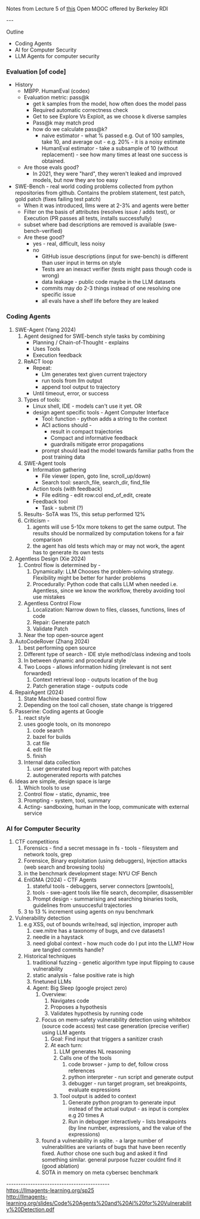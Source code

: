 Notes from Lecture 5 of [this](https://llmagents-learning.org/sp25) Open MOOC offered by Berkeley RDI  

\---

  
Outline

*   Coding Agents
*   AI for Computer Security
*   LLM Agents for computer security

  

### Evaluation \[of code\]

*   History
    *   MBPP. HumanEval (codex)
    *   Evaluation metric: pass@k
        *   get k samples from the model, how often does the model pass
        *   Required automatic correctness check
        *   Get to see Explore Vs Exploit, as we choose k diverse samples
        *   Pass@k may match prod
        *   how do we calculate pass@k?
            *   naive estimator - what % passed e.g. Out of 100 samples, take 10, and average out - e.g. 20% - it is a noisy estimate
            *   HumanEval estimator - take a subsample of 10 (without replacement) - see how many times at least one success is obtained.
    *   Are those evals good?
        *   In 2021, they were "hard", they weren't leaked and improved models, but now they are too easy
*   SWE-Bench - real world coding problems collected from python repositories from github. Contains the problem statement, test patch, gold patch (fixes failing test patch)
    *   When it was introduced, llms were at 2-3% and agents were better
    *   Filter on the basis of attributes (resolves issue / adds test), or Execution (PR passes all tests, installs successfully)
    *   subset where bad descriptions are removed is available (swe-bench-verified)
    *   Are these good?
        *   yes - real, difficult, less noisy
        *   no
            *   GitHub issue descriptions (input for swe-bench) is different than user input in terms on style
            *   Tests are an inexact verifier (tests might pass though code is wrong)
            *   data leakage - public code maybe in the LLM datasets
            *   commits may do 2-3 things instead of one resolving one specific issue
            *   all evals have a shelf life before they are leaked

  
  

### Coding Agents

1.  SWE-Agent (Yang 2024)
    1.  Agent designed for SWE-bench style tasks by combining
        *   Planning / Chain-of-Thought - explains
        *   Uses Tools
        *   Execution feedback
    2.  ReACT loop
        *   Repeat:
            *   Llm generates text given current trajectory
            *   run tools from llm output
            *   append tool output to trajectory
        *   Until timeout, error, or success
    3.  Types of tools:
        *   Linux shell, IDE - models can't use it yet. OR
        *   design agent specific tools - Agent Computer Interface
            *   Tool: function - python adds a string to the context
            *   ACI actions should -
                *   result in compact trajectories
                *   Compact and informative feedback
                *   guardrails mitigate error propagations
            *   prompt should lead the model towards familiar paths from the post training data
    4.  SWE-Agent tools
        *   Information gathering
            *   File viewer (open, goto line, scroll\_up/down)
            *   Search tool: search\_file, search\_dir, find\_file
        *   Action tools (with feedback)
            *   File editing - edit row:col <text> end\_of\_edit, create <filename>
        *   Feedback tool
            *   Task - submit (?)
    5.  Results- SoTA was 1%, this setup performed 12%
    6.  Criticism -
        1.  agents will use 5-10x more tokens to get the same output. The results should be normalized by computation tokens for a fair comparison
        2.  the agent has old tests which may or may not work, the agent has to generate its own tests
2.  Agentless Design (Xie 2024)
    1.  Control flow is determined by -
        1.  Dynamically: LLM Chooses the problem-solving strategy. Flexibility might be better for harder problems
        2.  Procedurally: Python code that calls LLM when needed i.e. Agentless, since we know the workflow, thereby avoiding tool use mistakes
    2.  Agentless Control Flow
        1.  Localization: Narrow down to files, classes, functions, lines of code
        2.  Repair: Generate patch
        3.  Validate Patch
    3.  Near the top open-source agent
3.  AutoCodeRover (Zhang 2024)
    1.  best performing open source
    2.  Different type of search - IDE style method/class indexing and tools
    3.  In between dynamic and procedural style
    4.  Two Loops - allows information hiding (irrelevant is not sent forwarded)
        1.  Context retrieval loop - outputs location of the bug
        2.  Patch generation stage - outputs code
4.  RepairAgent (2024)
    1.  State Machine based control flow
    2.  Depending on the tool call chosen, state change is triggered
5.  Passerine: Coding agents at Google
    1.  react style
    2.  uses google tools, on its monorepo
        1.  code search
        2.  bazel for builds
        3.  cat file
        4.  edit file
        5.  finish
    3.  Internal data collection
        1.  user generated bug report with patches
        2.  autogenerated reports with patches
6.  Ideas are simple, design space is large
    1.  Which tools to use
    2.  Control flow - static, dynamic, tree
    3.  Prompting - system, tool, summary
    4.  Acting- sandboxing, human in the loop, communicate with external service

  
  

### AI for Computer Security

1.  CTF competitions
    1.  Forensics - find a secret message in fs - tools - filesystem and network tools, grep
    2.  Forensice, Binary exploitation (using debuggers), Injection attacks (web search and browsing tools)
    3.  in the benchmark development stage: NYU CtF Bench
    4.  EnIGMA (2024) - CTF Agents
        1.  stateful tools - debuggers, server connectors \[pwntools\],
        2.  tools - swe-agent tools like file search, decompiler, disassembler
        3.  Prompt design - summarising and searching binaries tools, guidelines from unsuccesful trajectories
    5.  3 to 13 % increment using agents on nyu benchmark
2.  Vulnerability detection
    1.  e.g XSS, out of bounds write/read, sql injection, improper auth
        1.  cwe.mitre has a taxonomy of bugs, and cve datasets1
        2.  needle in a haystack
        3.  need global context - how much code do I put into the LLM? How are tangled commits handle?
    2.  Historical techniques
        1.  traditional fuzzing - genetic algorithm type input flipping to cause vulnerability
        2.  static analysis - false positive rate is high
        3.  finetuned LLMs
        4.  Agent: Big Sleep (google project zero)
            1.  Overview:
                1.  Navigates code
                2.  Proposes a hypothesis
                3.  Validates hypothesis by running code
            2.  Focus on mem-safety vulnerability detection using whitebox (source code access) test case generation (precise verifier) using LLM agents
                1.  Goal: Find input that triggers a sanitizer crash
                2.  At each turn:
                    1.  LLM generates NL reasoning
                    2.  Calls one of the tools
                        1.  code browser - jump to def, follow cross references
                        2.  python interpreter - run script and generate output
                        3.  debugger - run target program, set breakpoints, evaluate expressions
                    3.  Tool output is added to context
                        1.  Generate python program to generate input instead of the actual output - as input is complex e.g 20 times A
                        2.  Run in debugger interactively - lists breakpoints (by line number, expressions, and the value of the expressions)
            3.  found a vulnerability in sqlite. - a large number of vulnerabilities are variants of bugs that have been recently fixed. Author chose one such bug and asked it find something similar. general purpose fuzzer couldnt find it (good ablation)
            4.  SOTA in memory on meta cybersec benchmark

  
  
  
  
  
  
  
  
  
  
  
  
  
  
  
  
  
  
  
  
  
  
  
  
  
  
  
  
  
  
  
  
  
  
  
  
  
  
  
  
  
  
  
  
  
  
  
  
  
  
  
  
  
  
  
  
  
  
  
\-------------------------------------------  
https://llmagents-learning.org/sp25  
http://llmagents-learning.org/slides/Code%20Agents%20and%20AI%20for%20Vulnerability%20Detection.pdf
